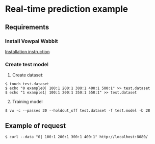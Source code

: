 Real-time prediction example
============================

Requirements
------------

### Install Vowpal Wabbit

[Installation instruction](https://github.com/JohnLangford/vowpal_wabbit#prerequisite-software)

### Create test model

1. Create dataset:

```
$ touch test.dataset
$ echo "0 example0| 100:1 200:1 300:1 400:1 500:1" >> test.dataset
$ echo "1 example1| 100:1 200:1 350:1 550:1" >> test.dataset
```

2. Training model

```
$ vw -c --passes 20 --holdout_off test.dataset -f test.model -b 28
```

Example of request
------------------

```
$ curl --data "0| 100:1 200:1 300:1 400:1" http://localhost:8080/
```

